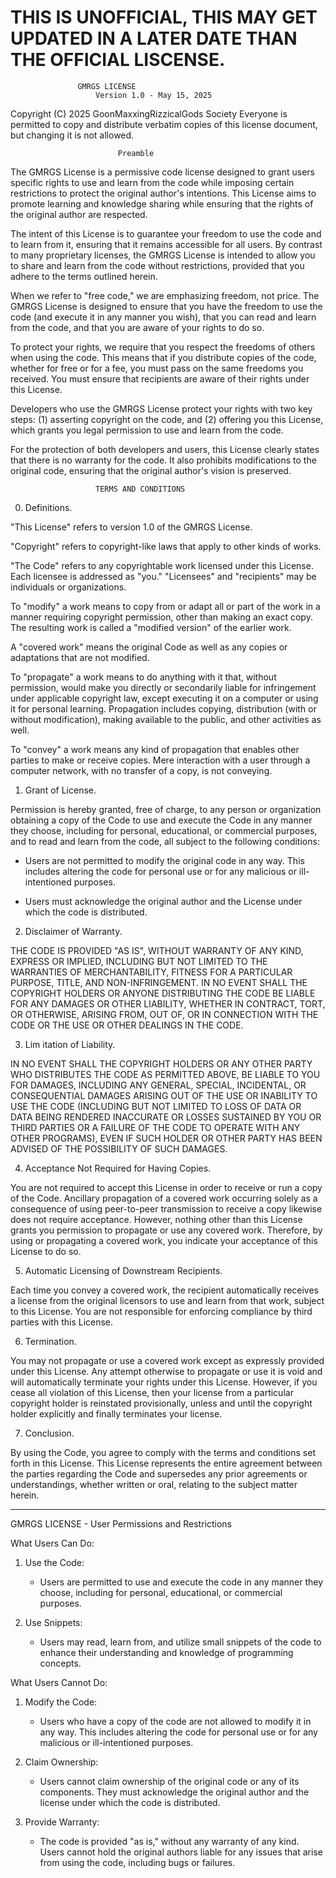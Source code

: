 # THIS IS UNOFFICIAL, THIS MAY GET UPDATED IN A LATER DATE THAN THE OFFICIAL LISCENSE.

                   GMRGS LICENSE
                       Version 1.0 - May 15, 2025

 Copyright (C) 2025 GoonMaxxingRizzicalGods Society
 Everyone is permitted to copy and distribute verbatim copies
 of this license document, but changing it is not allowed.

                            Preamble

 The GMRGS License is a permissive code license designed to
 grant users specific rights to use and learn from the code
 while imposing certain restrictions to protect the original
 author's intentions. This License aims to promote learning
 and knowledge sharing while ensuring that the rights of the
 original author are respected.

 The intent of this License is to guarantee your freedom to use
 the code and to learn from it, ensuring that it remains
 accessible for all users. By contrast to many proprietary
 licenses, the GMRGS License is intended to allow you to share
 and learn from the code without restrictions, provided that
 you adhere to the terms outlined herein.

 When we refer to "free code," we are emphasizing freedom,
 not price. The GMRGS License is designed to ensure that you
 have the freedom to use the code (and execute it in any
 manner you wish), that you can read and learn from the code,
 and that you are aware of your rights to do so.

 To protect your rights, we require that you respect the freedoms
 of others when using the code. This means that if you
 distribute copies of the code, whether for free or for a
 fee, you must pass on the same freedoms you received. You must
 ensure that recipients are aware of their rights under this
 License.

 Developers who use the GMRGS License protect your rights with
 two key steps: (1) asserting copyright on the code, and
 (2) offering you this License, which grants you legal
 permission to use and learn from the code.

 For the protection of both developers and users, this License
 clearly states that there is no warranty for the code. It
 also prohibits modifications to the original code, ensuring
 that the original author's vision is preserved.

                       TERMS AND CONDITIONS

  0. Definitions.

  "This License" refers to version 1.0 of the GMRGS License.

  "Copyright" refers to copyright-like laws that apply to other
  kinds of works.

  "The Code" refers to any copyrightable work licensed under
  this License. Each licensee is addressed as "you." "Licensees"
  and "recipients" may be individuals or organizations.

  To "modify" a work means to copy from or adapt all or part of
  the work in a manner requiring copyright permission, other than
  making an exact copy. The resulting work is called a "modified
  version" of the earlier work.

  A "covered work" means the original Code as well as any
  copies or adaptations that are not modified.

  To "propagate" a work means to do anything with it that, without
  permission, would make you directly or secondarily liable for
  infringement under applicable copyright law, except executing it
  on a computer or using it for personal learning. Propagation
  includes copying, distribution (with or without modification),
  making available to the public, and other activities as well.

  To "convey" a work means any kind of propagation that enables
  other parties to make or receive copies. Mere interaction with a
  user through a computer network, with no transfer of a copy, is
  not conveying.

  1. Grant of License.

  Permission is hereby granted, free of charge, to any person or
  organization obtaining a copy of the Code to use and execute
  the Code in any manner they choose, including for personal,
  educational, or commercial purposes, and to read and learn from
  the code, all subject to the following conditions:

  - Users are not permitted to modify the original code in any
    way. This includes altering the code for personal use or for
    any malicious or ill-intentioned purposes.

  - Users must acknowledge the original author and the License
    under which the code is distributed.

  2. Disclaimer of Warranty.

  THE CODE IS PROVIDED "AS IS", WITHOUT WARRANTY OF ANY KIND,
  EXPRESS OR IMPLIED, INCLUDING BUT NOT LIMITED TO THE WARRANTIES
  OF MERCHANTABILITY, FITNESS FOR A PARTICULAR PURPOSE, TITLE, AND
  NON-INFRINGEMENT. IN NO EVENT SHALL THE COPYRIGHT HOLDERS OR
  ANYONE DISTRIBUTING THE CODE BE LIABLE FOR ANY DAMAGES OR
  OTHER LIABILITY, WHETHER IN CONTRACT, TORT, OR OTHERWISE,
  ARISING FROM, OUT OF, OR IN CONNECTION WITH THE CODE OR
  THE USE OR OTHER DEALINGS IN THE CODE.

  3. Lim itation of Liability.

  IN NO EVENT SHALL THE COPYRIGHT HOLDERS OR ANY OTHER PARTY WHO
  DISTRIBUTES THE CODE AS PERMITTED ABOVE, BE LIABLE TO YOU FOR DAMAGES,
  INCLUDING ANY GENERAL, SPECIAL, INCIDENTAL, OR CONSEQUENTIAL DAMAGES
  ARISING OUT OF THE USE OR INABILITY TO USE THE CODE (INCLUDING BUT NOT
  LIMITED TO LOSS OF DATA OR DATA BEING RENDERED INACCURATE OR LOSSES
  SUSTAINED BY YOU OR THIRD PARTIES OR A FAILURE OF THE CODE TO OPERATE
  WITH ANY OTHER PROGRAMS), EVEN IF SUCH HOLDER OR OTHER PARTY HAS BEEN
  ADVISED OF THE POSSIBILITY OF SUCH DAMAGES.

  4. Acceptance Not Required for Having Copies.

  You are not required to accept this License in order to receive or run
  a copy of the Code. Ancillary propagation of a covered work occurring
  solely as a consequence of using peer-to-peer transmission to receive a
  copy likewise does not require acceptance. However, nothing other than
  this License grants you permission to propagate or use any covered work.
  Therefore, by using or propagating a covered work, you indicate your
  acceptance of this License to do so.

  5. Automatic Licensing of Downstream Recipients.

  Each time you convey a covered work, the recipient automatically receives
  a license from the original licensors to use and learn from that work,
  subject to this License. You are not responsible for enforcing compliance
  by third parties with this License.

  6. Termination.

  You may not propagate or use a covered work except as expressly provided
  under this License. Any attempt otherwise to propagate or use it is void
  and will automatically terminate your rights under this License. However,
  if you cease all violation of this License, then your license from a
  particular copyright holder is reinstated provisionally, unless and until
  the copyright holder explicitly and finally terminates your license.

  7. Conclusion.

  By using the Code, you agree to comply with the terms and conditions set
  forth in this License. This License represents the entire agreement
  between the parties regarding the Code and supersedes any prior
  agreements or understandings, whether written or oral, relating to the
  subject matter herein.

--- 

GMRGS LICENSE - User Permissions and Restrictions

What Users Can Do:

1. Use the Code:
   - Users are permitted to use and execute the code in any manner they choose, including for personal, educational, or commercial purposes.

2. Use Snippets:
   - Users may read, learn from, and utilize small snippets of the code to enhance their understanding and knowledge of programming concepts.

What Users Cannot Do:

1. Modify the Code:
   - Users who have a copy of the code are not allowed to modify it in any way. This includes altering the code for personal use or for any malicious or ill-intentioned purposes.

2. Claim Ownership:
   - Users cannot claim ownership of the original code or any of its components. They must acknowledge the original author and the license under which the code is distributed.

3. Provide Warranty:
   - The code is provided "as is," without any warranty of any kind. Users cannot hold the original authors liable for any issues that arise from using the code, including bugs or failures.
